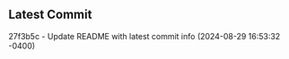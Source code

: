
## Latest Commit
27f3b5c - Update README with latest commit info (2024-08-29 16:53:32 -0400) <Yunxi-Zhou>

